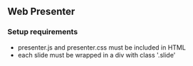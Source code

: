 ## Web Presenter
### Setup requirements
* presenter.js and presenter.css must be included in HTML
* each slide must be wrapped in a div with class '.slide'
